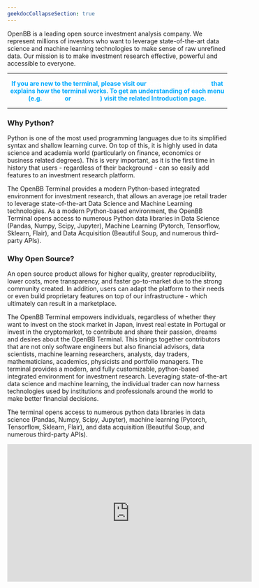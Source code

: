```yaml
---
geekdocCollapseSection: true
---
```

OpenBB is a leading open source investment analysis company. We represent millions of investors who want to leverage
state-of-the-art data science and machine learning technologies to make sense of raw unrefined data. Our mission
is to make investment research effective, powerful and accessible to everyone.

---
<center><b><span style="color:#00AAFF">If you are new to the terminal, please visit our </span>
<a href="getting_started" style="color: white">Getting Started page</a>
<span style="color:#00AAFF">that explains how the terminal works. To get an understanding
of each menu (e.g. <a href="introduction_to_stocks" style="color: white">stocks</a>
or <a href="introduction_to_economy" style="color: white">economy</a>) 
visit the related Introduction page.</span></b></center>

---

### Why Python?

Python is one of the most used programming languages due to its simplified syntax and shallow learning curve.
On top of this, it is highly used in data science and academia world (particularly on finance, economics
or business related degrees). This is very important, as it is the first time in history that users - regardless
of their background - can so easily add features to an investment research platform.

The OpenBB Terminal provides a modern Python-based integrated environment for investment research, that allows an
average joe retail trader to leverage state-of-the-art Data Science and Machine Learning technologies.  As a modern
Python-based environment, the OpenBB Terminal opens access to numerous Python data libraries in Data Science (Pandas,
Numpy, Scipy, Jupyter), Machine Learning (Pytorch, Tensorflow, Sklearn, Flair), and Data Acquisition (Beautiful Soup,
and numerous third-party APIs).

### Why Open Source?

An open source product allows for higher quality, greater reproducibility, lower costs, more transparency,
and faster go-to-market due to the strong community created. In addition, users can adapt the platform to their
needs or even build proprietary features on top of our infrastructure - which ultimately can result in a marketplace.

The OpenBB Terminal empowers individuals, regardless of whether they want to invest on the stock market in Japan,
invest real estate in Portugal or invest in the cryptomarket, to contribute and share their passion, dreams and desires
about the OpenBB Terminal. This brings together contributors that are not only software engineers but also financial
advisors, data scientists, machine learning researchers, analysts, day traders, mathematicians, academics, physicists
and portfolio managers.
The terminal provides a modern, and fully customizable, python-based integrated environment for investment research. Leveraging state-of-the-art data science and machine learning, the individual trader can now harness technologies used by institutions and professionals around the world to make better financial decisions.

The terminal opens access to numerous python data libraries in data science (Pandas, Numpy, Scipy, Jupyter), machine learning (Pytorch, Tensorflow, Sklearn, Flair), and data acquisition (Beautiful Soup, and numerous third-party APIs).

<iframe width="560" height="315" src="https://www.youtube.com/embed/fqGPK8OVHLk" title="YouTube video player" frameborder="0" allow="accelerometer; autoplay; clipboard-write; encrypted-media; gyroscope; picture-in-picture" allowfullscreen></iframe>

